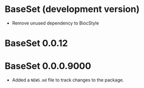 # BaseSet (development version)

* Remove unused dependency to BiocStyle

# BaseSet 0.0.12

# BaseSet 0.0.0.9000

* Added a `NEWS.md` file to track changes to the package.
